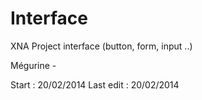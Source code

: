 Interface
=========

XNA Project interface (button, form, input ..)

Mégurine -

Start : 20/02/2014
Last edit : 20/02/2014
